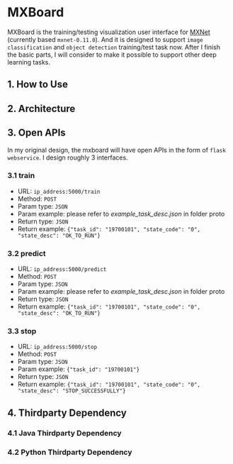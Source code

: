 # MXBoard

MXBoard is the training/testing visualization user interface for [MXNet](https://github.com/apache/incubator-mxnet)
(currently based `mxnet-0.11.0`). And it is designed to support `image classification` and `object detection` 
training/test task now. After I finish the basic parts, I will consider to make it possible to support other deep 
learning tasks.

## 1. How to Use

## 2. Architecture

## 3. Open APIs

In my original design, the mxboard will have open APIs in the form of `flask webservice`. I design roughly 3 interfaces.

### 3.1 train

* URL: `ip_address:5000/train`
* Method: `POST`
* Param type: `JSON`
* Param example: please refer to *example_task_desc.json* in folder proto
* Return type: `JSON`
* Return example: `{"task_id": "19700101", "state_code": "0", "state_desc": "OK_TO_RUN"}`

### 3.2 predict

* URL: `ip_address:5000/predict`
* Method: `POST`
* Param type: `JSON`
* Param example: please refer to *example_task_desc.json* in folder proto
* Return type: `JSON`
* Return example: `{"task_id": "19700101", "state_code": "0", "state_desc": "OK_TO_RUN"}`

### 3.3 stop

* URL: `ip_address:5000/stop`
* Method: `POST`
* Param type: `JSON`
* Param example: `{"task_id": "19700101"}`
* Return type: `JSON`
* Return example: `{"task_id": "19700101", "state_code": "0", "state_desc": "STOP_SUCCESSFULLY"}`

## 4. Thirdparty Dependency

### 4.1 Java Thirdparty Dependency

### 4.2 Python Thirdparty Dependency

